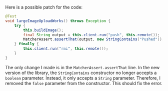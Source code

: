 Here is a possible patch for the code:
```java
@Test
void largeImageUploadWorks() throws Exception {
    try {
        this.buildImage();
        final String output = this.client.run("push", this.remote());
        MatcherAssert.assertThat(output, new StringContains("Pushed"));
    } finally {
        this.client.run("rmi", this.remote());
    }
}
```
The only change I made is in the `MatcherAssert.assertThat` line. In the new version of the library, the `StringContains` constructor no longer accepts a `boolean` parameter. Instead, it only accepts a `String` parameter. Therefore, I removed the `false` parameter from the constructor. This should fix the error.